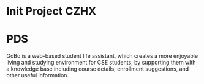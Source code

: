 # Init Project CZHX

# PDS
GoBo is a web-based student life assistant, which creates a more enjoyable living and studying environment for CSE students, by supporting them with a knowledge base including course details, enrollment suggestions, and other useful information.
